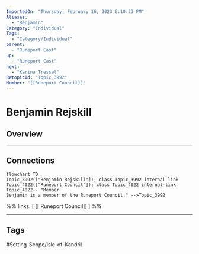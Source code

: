 ```yaml
---
ImportedOn: "Thursday, February 16, 2023 6:10:23 PM"
Aliases:
  - "Benjamin"
Category: "Individual"
Tags:
  - "Category/Individual"
parent:
  - "Runeport Cast"
up:
  - "Runeport Cast"
next:
  - "Karina Tressel"
RWtopicId: "Topic_3992"
Member: "[[Runeport Council]]"
---
```

# Benjamin Rejskill
## Overview
---
## Connections
```mermaid
flowchart TD
Topic_3992(["Benjamin Rejskill"]); class Topic_3992 internal-link
Topic_4022(["Runeport Council"]); class Topic_4022 internal-link
Topic_4022-- "Member
Benjamin is a member of the Runeport Council." -->Topic_3992
```
%%
links: [ [[ Runeport Council]] ]
%%


---
## Tags
#Setting-Scope/Isle-of-Kandril

